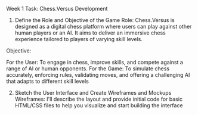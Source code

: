 Week 1 Task: Chess.Versus Development
1. Define the Role and Objective of the Game
Role: Chess.Versus is designed as a digital chess platform where users can play against other human players or an AI. It aims to deliver an immersive chess experience tailored to players of varying skill levels.

Objective:

For the User: To engage in chess, improve skills, and compete against a range of AI or human opponents.
For the Game: To simulate chess accurately, enforcing rules, validating moves, and offering a challenging AI that adapts to different skill levels

2. Sketch the User Interface and Create Wireframes and Mockups
Wireframes: I'll describe the layout and provide initial code for basic HTML/CSS files to help you visualize and start building the interface

